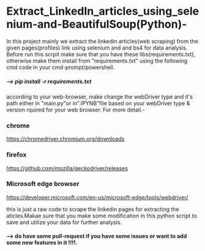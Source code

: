 # Extract_LinkedIn_articles_using_selenium-and-BeautifulSoup(Python)-
In this project mainly we extract the linkedin articles(web scraping) from the given pages(profiles) link using selenium and and bs4 for data analysis.
Before run this scrpit make sure that you have these libs(requirements.txt), otherwise make them install from "requirements.txt" using 
the following cmd code in your cmd-prompt/powershell.

##### --> pip install -r requirements.txt

according to your web-browser, make change the webDriver type and it's path either in "main.py"or in".IPYNB"file based on your webDriver type & version rquired for your web browser. For more detail.-

### chrome
https://chromedriver.chromium.org/downloads

### firefox
https://github.com/mozilla/geckodriver/releases

### Microsoft edge browser
https://developer.microsoft.com/en-us/microsoft-edge/tools/webdriver/


this is just a raw code to scrape the linkedin pages for extracting the aticles.Makae sure that you make some modification
in this python script to save and utilize your data for further analysis.

#### --> do have some pull-request if you have some issues or want to add some new features in it !!!!.
